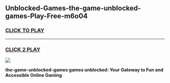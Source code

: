 
## Unblocked-Games-the-game-unblocked-games-Play-Free-m6o04
<h3>
<a href="https://premium76.site?title=the-game-unblocked-games&ref=20A">CLICK TO PLAY</a></h3>
<hr>

<h3>
<a href="https://premium76.site?title=the-game-unblocked-games&ref=20A">CLICK 2 PLAY</a>
  
</h3>

<a href="https://premium76.site?title=the-game-unblocked-games&ref=20A"><img src="https://clearcache.store/games.png"></a>


**the-game-unblocked-games games unblocked: Your Gateway to Fun and Accessible Online Gaming**
